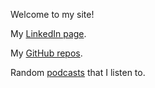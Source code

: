 Welcome to my site!

My [LinkedIn page](https://www.linkedin.com/in/lijikun).

My [GitHub repos](https://github.com/lijikun?tab=repositories).




Random [podcasts](/podcasts.md) that I listen to.

